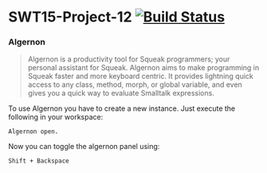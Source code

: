 SWT15-Project-12 [![Build Status](https://travis-ci.org/HPI-SWA-Teaching/SWT15-Project-12.svg)](https://travis-ci.org/HPI-SWA-Teaching/SWT15-Project-12)
===================

### Algernon

>Algernon is a productivity tool for Squeak programmers; your personal assistant for Squeak. Algernon aims to make programming in Squeak faster and more keyboard centric. It provides lightning quick access to any class, method, morph, or global variable, and even gives you a quick way to evaluate Smalltalk expressions. 

To use Algernon you have to create a new instance. Just execute the following in your workspace:

```smalltalk
Algernon open.
```

Now you can toggle the algernon panel using:

```
Shift + Backspace
```
